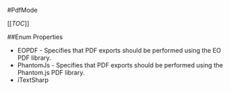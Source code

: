 #PdfMode

[[_TOC_]]

##Enum Properties 

* EOPDF -  Specifies that PDF exports should be performed using the EO PDF library. 
* PhantomJs -  Specifies that PDF exports should be performed using the Phantom.js PDF library. 
* iTextSharp